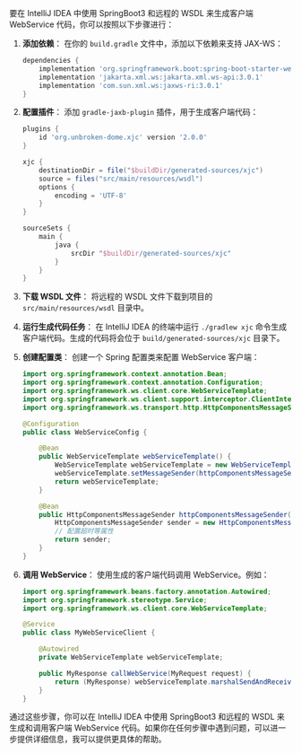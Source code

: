 要在 IntelliJ IDEA 中使用 SpringBoot3 和远程的 WSDL 来生成客户端 WebService 代码，你可以按照以下步骤进行：

1. **添加依赖**：
   在你的 `build.gradle` 文件中，添加以下依赖来支持 JAX-WS：

    ```groovy
    dependencies {
        implementation 'org.springframework.boot:spring-boot-starter-web-services'
        implementation 'jakarta.xml.ws:jakarta.xml.ws-api:3.0.1'
        implementation 'com.sun.xml.ws:jaxws-ri:3.0.1'
    }
    ```

2. **配置插件**：
   添加 `gradle-jaxb-plugin` 插件，用于生成客户端代码：

    ```groovy
    plugins {
        id 'org.unbroken-dome.xjc' version '2.0.0'
    }

    xjc {
        destinationDir = file("$buildDir/generated-sources/xjc")
        source = files("src/main/resources/wsdl")
        options {
            encoding = 'UTF-8'
        }
    }

    sourceSets {
        main {
            java {
                srcDir "$buildDir/generated-sources/xjc"
            }
        }
    }
    ```

3. **下载 WSDL 文件**：
   将远程的 WSDL 文件下载到项目的 `src/main/resources/wsdl` 目录中。

4. **运行生成代码任务**：
   在 IntelliJ IDEA 的终端中运行 `./gradlew xjc` 命令生成客户端代码。生成的代码将会位于 `build/generated-sources/xjc` 目录下。

5. **创建配置类**：
   创建一个 Spring 配置类来配置 WebService 客户端：

    ```java
    import org.springframework.context.annotation.Bean;
    import org.springframework.context.annotation.Configuration;
    import org.springframework.ws.client.core.WebServiceTemplate;
    import org.springframework.ws.client.support.interceptor.ClientInterceptor;
    import org.springframework.ws.transport.http.HttpComponentsMessageSender;

    @Configuration
    public class WebServiceConfig {

        @Bean
        public WebServiceTemplate webServiceTemplate() {
            WebServiceTemplate webServiceTemplate = new WebServiceTemplate();
            webServiceTemplate.setMessageSender(httpComponentsMessageSender());
            return webServiceTemplate;
        }

        @Bean
        public HttpComponentsMessageSender httpComponentsMessageSender() {
            HttpComponentsMessageSender sender = new HttpComponentsMessageSender();
            // 配置超时等属性
            return sender;
        }
    }
    ```

6. **调用 WebService**：
   使用生成的客户端代码调用 WebService。例如：

    ```java
    import org.springframework.beans.factory.annotation.Autowired;
    import org.springframework.stereotype.Service;
    import org.springframework.ws.client.core.WebServiceTemplate;

    @Service
    public class MyWebServiceClient {

        @Autowired
        private WebServiceTemplate webServiceTemplate;

        public MyResponse callWebService(MyRequest request) {
            return (MyResponse) webServiceTemplate.marshalSendAndReceive(request);
        }
    }
    ```

通过这些步骤，你可以在 IntelliJ IDEA 中使用 SpringBoot3 和远程的 WSDL 来生成和调用客户端 WebService 代码。如果你在任何步骤中遇到问题，可以进一步提供详细信息，我可以提供更具体的帮助。
